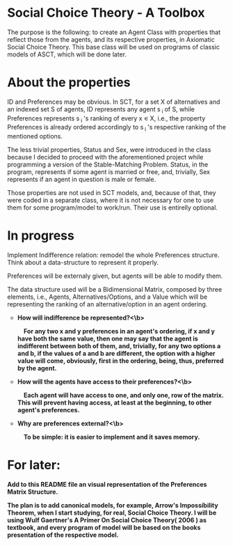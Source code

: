 # Social Choice Theory - A Toolbox

The purpose is the following: to create an Agent Class with properties that reflect those from the agents, and its respective properties, in Axiomatic Social Choice Theory. This base class will be used on programs of classic models of ASCT, which will be done later.

# About the properties

ID and Preferences may be obvious. In SCT, for a set X of alternatives and an indexed set S of agents, ID represents any agent s<sub> i </sub> of S, while Preferences represents s<sub> i </sub>'s ranking of every x <span>&#8714;</span> X, i.e., the property Preferences is already ordered accordingly to s<sub> i </sub>'s respective ranking of the mentioned options.

The less trivial properties, Status and Sex, were introduced in the class because I decided to proceed with the aforementioned project while programming a version of the Stable-Matching Problem. Status, in the program, represents if some agent is married or free, and, trivially, Sex represents if an agent in question is male or female.

Those properties are not used in SCT models, and, because of that, they were coded in a separate class, where it is not necessary for one to use them for some program/model to work/run. Their use is entirelly optional.

# In progress

Implement Indifference relation: remodel the whole Preferences structure. Think about a data-structure to represent it properly.

Preferences will be externaly given, but agents will be able to modify them.

The data structure used will be a Bidimensional Matrix, composed by three elements, i.e., Agents, Alternatives/Options, and a Value which will be representing the ranking of an alternative/option in an agent ordering.

<ul type="circle">
  
<li><b>How will indifference be represented?<\b></li> 

&emsp;For any two x and y preferences in an agent's ordering, if x and y have both the same value, then one may say that the agent is indifferent between both of them, and, trivially, for any two options a and b, if the values of a and b are different, the option with a higher value will come, obviously, first in the ordering, being, thus, preferred by the agent.

<li><b>How will the agents have access to their preferences?<\b></li>

&emsp;Each agent will have access to one, and only one, row of the matrix. This will prevent having access, at least at the beginning, to other agent's preferences. 

<li><b>Why are preferences external?<\b></li>
 
&emsp;To be simple: it is easier to implement and it saves memory.

</ul>

# For later:

Add to this README file an visual representation of the Preferences Matrix Structure.

The plan is to add canonical models, for example, Arrow's Impossíbility Theorem, when I start studying, for real, Social Choice Theory. I will be using Wulf Gaertner's A Primer On Social Choice Theory( 2006 ) as textbook, and every program of model will be based on the books presentation of the respective model.
